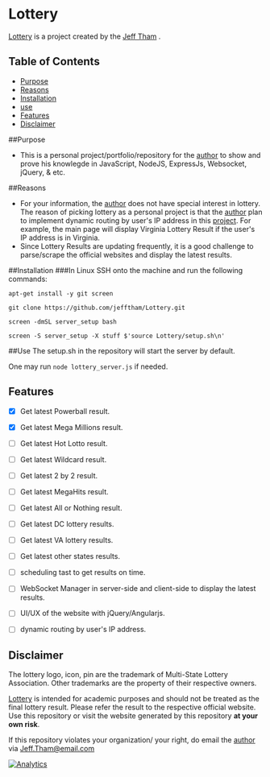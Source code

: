 # Lottery
[Lottery](https://github.com/jefftham/Lottery) is a project created by the [Jeff Tham](https://github.com/jefftham/) .

## Table of Contents
- [Purpose](#Purpose)
- [Reasons](#Reasons)
- [Installation](#Installation)
- [use](#Use)
- [Features](#features)
- [Disclaimer](#Disclaimer)

##Purpose
- This is a personal project/portfolio/repository for the [author](https://github.com/jefftham/) to show and prove his knowlegde in JavaScript, NodeJS, ExpressJs, Websocket, jQuery, & etc. 

##Reasons
- For your information, the [author](https://github.com/jefftham/) does not have special interest in lottery. The reason of picking lottery as a personal project is that the [author](https://github.com/jefftham/) plan to implement dynamic routing by user's IP address in this [project](https://github.com/jefftham/Lottery). For example, the main page will display Virginia Lottery Result if the user's IP address is in Virginia.
- Since Lottery Results are updating frequently, it is a good challenge to parse/scrape the official websites and display the latest results.

##Installation
###In Linux
SSH onto the machine and run the following commands:

`apt-get install -y git screen`

`git clone https://github.com/jefftham/Lottery.git`

`screen -dmSL server_setup bash`

`screen -S server_setup -X stuff $'source Lottery/setup.sh\n'`

##Use
The setup.sh in the repository will start the server by default. 

One may run `node lottery_server.js` if needed.

## Features
- [x] Get latest Powerball result.
- [x] Get latest Mega Millions result. 
- [ ] Get latest Hot Lotto result.
- [ ] Get latest Wildcard result.
- [ ] Get latest 2 by 2 result.
- [ ] Get latest MegaHits result.
- [ ] Get latest All or Nothing result.
- [ ] Get latest DC lottery results.
- [ ] Get latest VA lottery results.
- [ ] Get latest other states results.
- [ ] scheduling tast to get results on time.
- [ ] WebSocket Manager in server-side and client-side to display the latest results.
- [ ] UI/UX of the website with jQuery/Angularjs.
- [ ] dynamic routing by user's IP address.


## Disclaimer
The lottery logo, icon, pin are the trademark of Multi-State Lottery Association. Other trademarks are the property of their respective owners.

[Lottery](https://github.com/jefftham/Lottery) is intended for academic purposes and should not be treated as the final lottery result. Please refer the result to the respective official website. Use this repository or visit the website generated by this repository **at your own risk**.

If this repository  violates your organization/ your right, do email the [author](https://github.com/jefftham/) via [Jeff.Tham@email.com](mailto:Jeff.Tham@email.com)


[![Analytics](https://ga-beacon.appspot.com/UA-85410951-1/readme)](https://github.com/igrigorik/ga-beacon)
